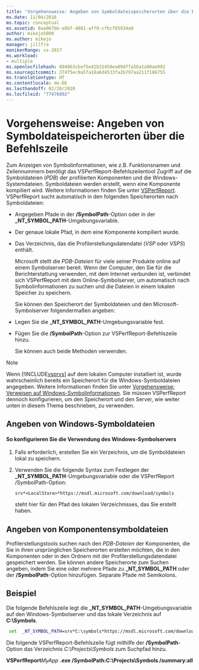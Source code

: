 ```yaml
---
title: 'Vorgehensweise: Angeben von Symboldateispeicherorten über die Befehlszeile | Microsoft-Dokumentation'
ms.date: 11/04/2016
ms.topic: conceptual
ms.assetid: 8aa067bb-e8bf-4081-aff0-cfbcf65934a0
author: mikejo5000
ms.author: mikejo
manager: jillfra
monikerRange: vs-2017
ms.workload:
- multiple
ms.openlocfilehash: 604863cbef5e42b31450ea09dffa56a1a00ae992
ms.sourcegitcommit: 374f5ec9a5fa18a6d4533fa2b797aa211f186755
ms.translationtype: HT
ms.contentlocale: de-DE
ms.lasthandoff: 02/20/2020
ms.locfileid: "77476892"
---
```

# <a name="how-to-specify-symbol-file-locations-from-the-command-line"></a>Vorgehensweise: Angeben von Symboldateispeicherorten über die Befehlszeile
Zum Anzeigen von Symbolinformationen, wie z.B. Funktionsnamen und Zeilennummern benötigt das VSPerfReport-Befehlszeilentool Zugriff auf die Symboldateien (*PDB*) der profilierten Komponenten und die Windows-Systemdateien. Symboldateien werden erstellt, wenn eine Komponente kompiliert wird. Weitere Informationen finden Sie unter [VSPerfReport](../profiling/vsperfreport.md). VSPerfReport sucht automatisch in den folgenden Speicherorten nach Symboldateien:

- Angegeben Pfade in der **/SymbolPath**-Option oder in der **_NT_SYMBOL_PATH**-Umgebungsvariable.

- Der genaue lokale Pfad, in dem eine Komponente kompiliert wurde.

- Das Verzeichnis, das die Profilerstellungsdatendatei (*VSP* oder *VSPS*) enthält.

  Microsoft stellt die *PDB-Dateien* für viele seiner Produkte online auf einem Symbolserver bereit. Wenn der Computer, den Sie für die Berichterstattung verwenden, mit dem Internet verbunden ist, verbindet sich VSPerfReport mit dem Online-Symbolserver, um automatisch nach Symbolinformationen zu suchen und die Dateien in einem lokalen Speicher zu speichern.

  Sie können den Speicherort der Symboldateien und den Microsoft-Symbolserver folgendermaßen angeben:

- Legen Sie die **_NT_SYMBOL_PATH**-Umgebungsvariable fest.

- Fügen Sie die **/SymbolPath**-Option zur VSPerfReport-Befehlszeile hinzu.

  Sie können auch beide Methoden verwenden.

> [!NOTE]
> Wenn [!INCLUDE[vsprvs](../code-quality/includes/vsprvs_md.md)] auf dem lokalen Computer installiert ist, wurde wahrscheinlich bereits ein Speicherort für die Windows-Symboldateien angegeben. Weitere Informationen finden Sie unter [Vorgehensweise: Verweisen auf Windows-Symbolinformationen](../profiling/how-to-reference-windows-symbol-information.md). Sie müssen VSPerfReport dennoch konfigurieren, um den Speicherort und den Server, wie weiter unten in diesem Thema beschrieben, zu verwenden.

## <a name="specify-windows-symbol-files"></a>Angeben von Windows-Symboldateien

#### <a name="to-configure-the-use-of-the-windows-symbol-server"></a>So konfigurieren Sie die Verwendung des Windows-Symbolservers

1. Falls erforderlich, erstellen Sie ein Verzeichnis, um die Symboldateien lokal zu speichern.

2. Verwenden Sie die folgende Syntax zum Festlegen der **_NT_SYMBOL_PATH**-Umgebungsvariable oder die VSPerfReport /SymbolPath-Option:

    `srv*<LocalStore>*https://msdl.microsoft.com/download/symbols`

    *<LocalStore>* steht hier für den Pfad des lokalen Verzeichnisses, das Sie erstellt haben.

## <a name="specify-component-symbol-files"></a>Angeben von Komponentensymboldateien
 Profilerstellungstools suchen nach den *PDB-Dateien* der Komponenten, die Sie in ihren ursprünglichen Speicherorten erstellen möchten, die in den Komponenten oder in den Ordnern mit der Profilerstellungsdatendatei gespeichert werden. Sie können andere Speicherorte zum Suchen angeben, indem Sie eine oder mehrere Pfade zu **_NT_SYMBOL_PATH** oder der **/SymbolPath**-Option hinzufügen. Separate Pfade mit Semikolons.

## <a name="example"></a>Beispiel
 Die folgende Befehlszeile legt die **_NT_SYMBOL_PATH**-Umgebungsvariable auf den Windows-Symbolserver und das lokale Verzeichnis auf **C:\Symbols**.

 ```cmd
  set  _NT_SYMBOL_PATH=srv*C:\symbols*https://msdl.microsoft.com/download/symbols
 ```

 Die folgende VSPerfReport-Befehlszeile fügt mithilfe der **/SymbolPath**-Option das Verzeichnis *C:\Projects\Symbols* zum Suchpfad hinzu.

 **VSPerfReport***MyApp* **.exe /SymbolPath:C:\Projects\Symbols /summary:all**

